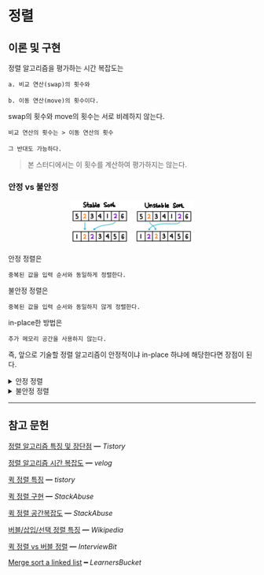 # 정렬

## 이론 및 구현

정렬 알고리즘을 평가하는 시간 복잡도는

    a. 비교 연산(swap)의 횟수와

    b. 이동 연산(move)의 횟수이다.

swap의 횟수와 move의 횟수는 서로 비례하지 않는다.

    비교 연산의 횟수는 > 이동 연산의 횟수
    
    그 반대도 가능하다.

> 본 스터디에서는 이 횟수를 계산하여 평가하지는 않는다.

### 안정 vs 불안정

<center>
<img width="50%" src="assets/stable-unstable-sort.png">
</center>

안정 정렬은

    중복된 값을 입력 순서와 동일하게 정렬한다.

불안정 정렬은

    중복된 값을 입력 순서와 동일하지 않게 정렬한다.

in-place한 방법은

    추가 메모리 공간을 사용하지 않는다.

즉, 앞으로 기술할 정렬 알고리즘이 안정적이냐 in-place 하냐에 해당한다면 장점이 된다.

<details>
<summary>안정 정렬</summary>
<br/>

빅오는 다음과 같다.

|       |  버블   |  삽입   |     병합     | 병합(연결리스트) | 퀵 정렬(not in-place) |
| :---: | :-----: | :-----: | :----------: | :--------------: | :-------------------: |
| 최선  | `O(n)`  | `O(n)`  | `O(n log n)` |   `O(n log n)`   |     `O(n log n)`      |
| 평균  | `O(n²)` | `O(n²)` | `O(n log n)` |   `O(n log n)`   |     `O(n log n)`      |
| 최악  | `O(n²)` | `O(n²)` | `O(n log n)` |   `O(n log n)`   |     `O(n log n)`      |
| 공간  | `O(1)`  | `O(1)`  |    `O(n)`    |      `O(1)`      |        `O(n)`         |

### 버블 정렬

    인접한 요소를 비교하여 크기가 큰 쪽을 오른쪽으로 교환하여 맨 끝부터 정렬하는 방식이다.

특징으로는

    매 회전마다 맨 끝 요소의 위치가 정해진다.

장점은

    단순한 알고리즘이다.

단점은

    정렬된 값에도 비교연산이 이루어진다.

    즉, 요소가 많을 수록 적합하지 않다.

    🤔 최종 정렬 위치가 [ _, _, 3, _, _ ] 인데,

    이것이 A과정에서 정해졌다가 B과정에서 다른 곳으로 갔다가

    최종 C과정에서 최종 정렬 위치가 된다는 말인가

### 삽입 정렬

    배열의 모든 요소를 앞에서부터 차례대로 비교하여, 자신의 위치를 찾아 삽입한다.    

장점은

    최선의 경우, 가장 빠른 알고리즘 이다.

    버블 정렬과 비교하여, 삽입 정렬은 비교연산을 줄일 수 있다.

    cf. 비교 연산 N - 1

단점은

    정렬이 되어있지 않는 경우이다.    
    
    즉, 요소가 많을 수록 적합하지 않다.

### 병합 정렬

<center>
<img width="40%" src="assets/merge-sort-process.png">
</center>

어떻게 분할하는가?

    1. 같은 크기의 2개의 리스트로 분할한다.

    2. 분할 리스트를 정렬한다. 분할 리스트가 충분히 작지 않다면 다시 분할한다.
        충분히 작지 않다는 의미는 2이상의 갯수를 가진다는 말이다.

    3. 정렬된 분할 리스트를 비교해서 다시 결합한다.

장점은

    배열 요소의 분포도의 영향을 받지 않아 동일한 시간 복잡도를 보장한다.

단점은

    분할 리스트라는 임시 공간이 필요하다.
    
    즉, 요소가 많을 수록 적합하지 않다.

### 퀵 정렬 (not in-place)

장점은

    안정적인 퀵 정렬이다.

단점은

    in place 하지 않은 퀵 정렬이다.

</details>

<details>
<summary>불안정 정렬</summary>
<br/>

빅오는 다음과 같다.

|       |  선택   | 퀵(in-place) |      힙      |
| :---: | :-----: | :----------: | :----------: |
| 최선  | `O(n²)` | `O(n log n)` | `O(n log n)` |
| 평균  | `O(n²)` | `O(n log n)` | `O(n log n)` |
| 최악  | `O(n²)` |   `O(n²)`    | `O(n log n)` |
| 공간  | `O(1)`  |  `O(log n)`  |    `O(n)`    |

### 선택 정렬

**in-place 하지 않은 방법**

    1. 왼쪽 리스트에는 정렬이 완료된 요소들이, 오른쪽 리스트에는 정렬되지 않은 요소들이 들어 있다.

        초기 상태에 왼쪽 리스트는 비어 있다.

    2. 오른쪽 리스트에서 최소값을 선택하여 왼쪽 리스트로 이동하는 작업을 되풀이 한다.

**in-place한 방법**

    1. 리스트에서 최소값을 선택한 다음, 이 최소값을 리스트의 첫번째 요소와 교환한다.

    2. 첫번째 요소를 제외한 나머지 요소들 중에서 위 작업을 되풀이 한다.

특징으로는

    매 회전마다 n번째 데이터의 위치가 정해진다.        

장점은

    교환이 많이 이루어져야 하는 배열에 효율적이다.

    cf. 역순 정렬

단점은

    정렬된 값에도 비교연산이 이루어진다.

    이미 정렬된 상태에서 적은 요소가 추가되어 재정렬할 때 비효율적이다.

### 퀵 정렬 (in-place)

<center>
<img width="40%" src="assets/quick-sort-process.png">
</center>

어떻게 분할하는가?

    하나의 축(pivot)을 정하여 
    
    이 축의 값보다 작은 값은 왼쪽에 큰 값은 오른쪽으로 위치시킨다.

    왼쪽과 오른쪽의 요소들은 다시 각각의 축으로 나누어져 축값이 1이 될 때까지 정렬한다.

장점은

    한번 결정된 축이 추후 연산에서 제외된다.

단점은

<table>
    <tr>
        <th>최선 시나리오</th>
        <th>최악 시나리오</th>
    </tr>
    <tr>
        <td>
            <img src="assets/quick-best-case.jpg">
        </td>
        <td>
            <img src="assets/quick-worst-case.jpg">
        </td>
    </tr>
</table>

    불균형 분할에서 최악으로 발생하며

    이미 정렬된 경우나 역순을 재정렬하는 경우 발생한다.

    축을 랜덤으로 설정하는 랜덤화된 퀵 정렬로 극복한다.    

### 힙 정렬

> 지난 10주차 힙 주제의 [md 링크](https://github.com/cs-study-org/algorithm-study/tree/main/10/yongki/Heap.md)를 첨부한다.

</details>

<hr/>

## 참고 문헌

[정렬 알고리즘 특징 및 장단점](https://coding-factory.tistory.com/615) ━ *Tistory*

[정렬 알고리즘 시간 복잡도](https://velog.io/@good159897/안정-정렬-VS-불안정-정렬-파이썬-알고리즘-인터뷰) ━ *velog*

[퀵 정렬 특징](https://im-developer.tistory.com/135) ━ *tistory*

[퀵 정렬 구현](https://stackabuse.com/quicksort-in-javascript/) ━ *StackAbuse*

[퀵 정렬 공간복잡도](https://en.wikipedia.org/wiki/Quicksort) ━ *StackAbuse*

[버블/삽입/선택 정렬 특징](https://im-developer.tistory.com/133?category=846746) ━ *Wikipedia*

[퀵 정렬 vs 버블 정렬](https://www.interviewbit.com/tutorial/quicksort-algorithm/) ━ *InterviewBit*

[Merge sort a linked list](https://learnersbucket.com/examples/algorithms/merge-sort-a-linked-list/) ━ *LearnersBucket*